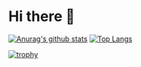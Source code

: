 # Hi there 👋

[![Anurag's github stats](https://github-readme-stats.vercel.app/api?username=2bite&theme=slateorange)](https://github.com/anuraghazra/github-readme-stats)
[![Top Langs](https://github-readme-stats.vercel.app/api/top-langs/?username=2bite&layout=compact&theme=slateorange)](https://github.com/anuraghazra/github-readme-stats)

[![trophy](https://github-profile-trophy.vercel.app/?username=2bite&theme=onedark)](https://github.com/ryo-ma/github-profile-trophy)

<!--
**2bite/2bite** is a ✨ _special_ ✨ repository because its `README.md` (this file) appears on your GitHub profile.

Here are some ideas to get you started:

- 🔭 I’m currently working on ...
- 🌱 I’m currently learning ...
- 👯 I’m looking to collaborate on ...
- 🤔 I’m looking for help with ...
- 💬 Ask me about ...
- 📫 How to reach me: ...
- 😄 Pronouns: ...
- ⚡ Fun fact: ...
-->
